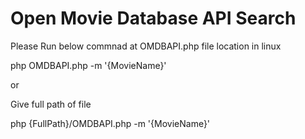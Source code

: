 # Open Movie Database API Search

Please Run  below commnad at OMDBAPI.php file location in linux 

php OMDBAPI.php -m '{MovieName}'

or 

Give full path of file 

php {FullPath}/OMDBAPI.php -m '{MovieName}'
